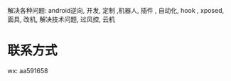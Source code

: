 解决各种问题:  android逆向, 开发, 定制 ,机器人, 插件 , 自动化, hook , xposed, 面具, 改机, 解决技术问题, 过风控, 云机

# 联系方式
wx: aa591658


